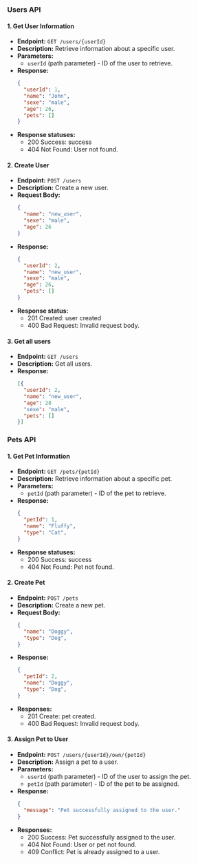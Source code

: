 

### Users API

#### 1. **Get User Information**
   - **Endpoint:** `GET /users/{userId}`
   - **Description:** Retrieve information about a specific user.
   - **Parameters:**
     - `userId` (path parameter) - ID of the user to retrieve.
   - **Response:**
     ```json
     {
       "userId": 1,
       "name": "John",
       "sexe": "male",
       "age": 26,
       "pets": []
     }
     ```
   - **Response statuses:**
     - 200 Success: success
     - 404 Not Found: User not found.

#### 2. **Create User**
   - **Endpoint:** `POST /users`
   - **Description:** Create a new user.
   - **Request Body:**
     ```json
     {
       "name": "new_user",
       "sexe": "male",
       "age": 26
     }
     ```
   - **Response:**
     ```json
     {
       "userId": 2,
       "name": "new_user",
       "sexe": "male",
       "age": 26,
       "pets": []
     }
     ```
   - **Response status:**
     - 201 Created: user created
     - 400 Bad Request: Invalid request body.

#### 3. **Get all users**
   - **Endpoint:** `GET /users`
   - **Description:** Get all users.
   - **Response:**
     ```json
     [{
       "userId": 2,
       "name": "new_user",
       "age": 28
       "sexe": "male",
       "pets": []
     }]
     ```
### Pets API

#### 1. **Get Pet Information**
   - **Endpoint:** `GET /pets/{petId}`
   - **Description:** Retrieve information about a specific pet.
   - **Parameters:**
     - `petId` (path parameter) - ID of the pet to retrieve.
   - **Response:**
     ```json
     {
       "petId": 1,
       "name": "Fluffy",
       "type": "Cat",
     }
     ```
   - **Response statuses:**
     - 200 Success: success
     - 404 Not Found: Pet not found.

#### 2. **Create Pet**
   - **Endpoint:** `POST /pets`
   - **Description:** Create a new pet.
   - **Request Body:**
     ```json
     {
       "name": "Doggy",
       "type": "Dog",
     }
     ```
   - **Response:**
     ```json
     {
       "petId": 2,
       "name": "Doggy",
       "type": "Dog",
     }
     ```
   - **Responses:**
     - 201 Create: pet created.
     - 400 Bad Request: Invalid request body.
     

#### 3. **Assign Pet to User**
   - **Endpoint:** `POST /users/{userId}/own/{petId}`
   - **Description:** Assign a pet to a user.
   - **Parameters:**
     - `userId` (path parameter) - ID of the user to assign the pet.
     - `petId` (path parameter) - ID of the pet to be assigned.
   - **Response:**
     ```json
     {
       "message": "Pet successfully assigned to the user."
     }
     ```
   - **Responses:**
     - 200 Success: Pet successfully assigned to the user.
     - 404 Not Found: User or pet not found.
     - 409 Conflict: Pet is already assigned to a user.